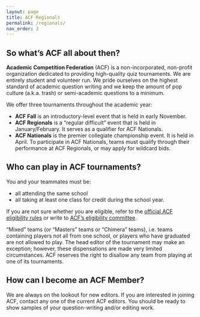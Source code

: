 ```yaml
---
layout: page
title: ACF Regionals
permalink: /regionals/
nav_order: 3
---
```


## So what’s ACF all about then?
**Academic Competition Federation** (ACF) is a non-incorporated, non-profit organization dedicated to providing high-quality quiz tournaments. We are entirely student and volunteer run. We pride ourselves on the highest standard of academic question writing and we keep the amount of pop culture (a.k.a. trash) or semi-academic questions to a minimum.

We offer three tournaments throughout the academic year:

- **ACF Fall** is an introductory-level event that is held in early November.
- **ACF Regionals** is a “regular difficult” event that is held in January/February.  It serves as a qualifier for ACF Nationals.
- **ACF Nationals** is the premier collegiate championship event. It is held in April. To participate in ACF Nationals, teams must qualify through their performance at ACF Regionals, or may apply for wildcard bids.

## Who can play in ACF tournaments?
You and your teammates must be:

- all attending the same school
- all taking at least one class for credit during the school year.

If you are not sure whether you are eligible, refer to the [official ACF eligibility rules](https://acf-quizbowl.com/official-acf-eligibility-rules/) or write to [ACF’s eligibility committee](mailto:eligibility@acf-quizbowl.com).

“Mixed” teams (or “Masters” teams or “Chimera” teams), i.e. teams containing players not all from one school, or players who have graduated are not allowed to play. The head editor of the tournament may make an exception; however, these dispensations are made very limited circumstances. ACF reserves the right to disallow any team from playing at one of its tournaments.

## How can I become an ACF Member?
We are always on the lookout for new editors. If you are interested in joining ACF, contact any one of the current ACF editors. You should be ready to show samples of your question-writing and/or editing work.


